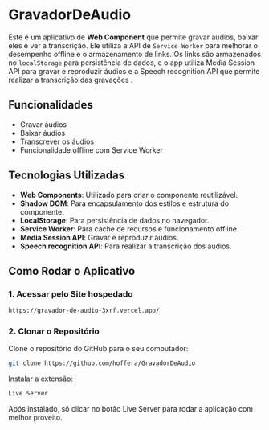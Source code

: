 ﻿# GravadorDeAudio


Este é um aplicativo de **Web Component** que permite gravar audios, baixar eles e ver a transcrição. Ele utiliza a API de `Service Worker` para melhorar o desempenho offline e o armazenamento de links.
Os links são armazenados no `localStorage` para persistência de dados, e o app utiliza Media Session API  para gravar e reproduzir áudios e a Speech recognition API que permite realizar a transcrição das gravações .

## Funcionalidades
- Gravar áudios
- Baixar áudios
- Transcrever os áudios
- Funcionalidade offline com Service Worker

## Tecnologias Utilizadas
- **Web Components**: Utilizado para criar o componente reutilizável.
- **Shadow DOM**: Para encapsulamento dos estilos e estrutura do componente.
- **LocalStorage**: Para persistência de dados no navegador.
- **Service Worker**: Para cache de recursos e funcionamento offline.
- **Media Session API**: Gravar e reproduzir áudios.
- **Speech recognition API**: Para realizar a transcrição dos audios.

## Como Rodar o Aplicativo
### 1. Acessar pelo Site hospedado

```bash
https://gravador-de-audio-3xrf.vercel.app/
```
### 2. Clonar o Repositório

Clone o repositório do GitHub para o seu computador:

```bash
git clone https://github.com/hoffera/GravadorDeAudio
```

Instalar a extensão:

```bash
Live Server
```

Após instalado, só clicar no botão Live Server para rodar a aplicação com melhor proveito.
